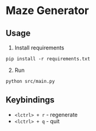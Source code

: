 # Maze Generator

## Usage

1. Install requirements

```shell
pip install -r requirements.txt
```

2. Run

```
python src/main.py
```

## Keybindings

* `<lctrl> + r` - regenerate
* `<lctrl> + q` - quit
